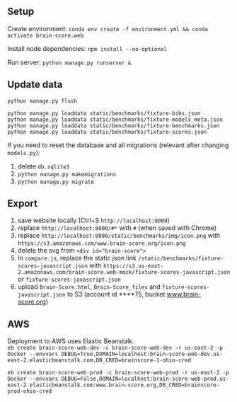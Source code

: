 ## Setup
Create environment: `conda env create -f environment.yml && conda activate brain-score.web`

Install node dependencies: `npm install --no-optional`

Run server: `python manage.py runserver &`


## Update data
```
python manage.py flush

python manage.py loaddata static/benchmarks/fixture-bibs.json
python manage.py loaddata static/benchmarks/fixture-models_meta.json
python manage.py loaddata static/benchmarks/fixture-benchmarks.json
python manage.py loaddata static/benchmarks/fixture-scores.json
```

If you need to reset the database and all migrations (relevant after changing `models.py`):
1. delete `db.sqlite3`
2. `python manage.py makemigrations`
3. `python manage.py migrate`


## Export

1. save website locally (Ctrl+S `http://localhost:8000`)
2. replace `http://localhost:8000/#*` with `#` (when saved with Chrome)
3. replace `http://localhost:8000/static/benchmarks/img/icon.png` with `https://s3.amazonaws.com/www.brain-score.org/icon.png`
4. delete the svg from `<div id="brain-score">`
5. In `compare.js`, replace the static json link `/static/benchmarks/fixture-scores-javascript.json`
    with `https://s3.us-east-2.amazonaws.com/brain-score.web-mock/fixture-scores-javascript.json`
    or `fixture-scores-javascript.json`
6. upload `Brain-Score.html`, `Brain-Score_files` and `fixture-scores-javascript.json` to S3
    (account id ****75, bucket www.brain-score.org)

## AWS

Deployment to AWS uses Elastic Beanstalk.  
`eb create brain-score-web-dev -c brain-score-web-dev -r us-east-2 -p Docker --envvars DEBUG=True,DOMAIN=localhost:brain-score-web-dev.us-east-2.elasticbeanstalk.com,DB_CRED=brainscore-1-ohio-cred`

`eb create brain-score-web-prod -c brain-score-web-prod -r us-east-2 -p Docker --envvars DEBUG=False,DOMAIN=localhost:brain-score-web-prod.us-east-2.elasticbeanstalk.com:www.brain-score.org,DB_CRED=brainscore-prod-ohio-cred`
